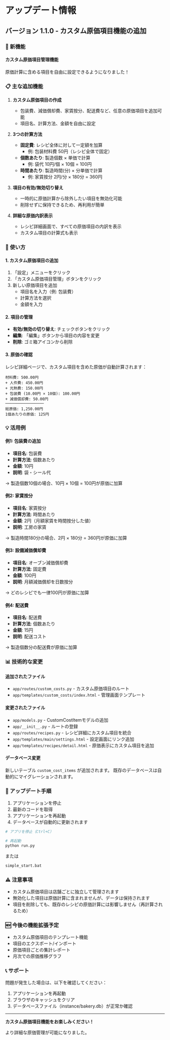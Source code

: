 # アップデート情報

## バージョン 1.1.0 - カスタム原価項目機能の追加

### 🎉 新機能

#### カスタム原価項目管理機能

原価計算に含める項目を自由に設定できるようになりました！

### 📋 主な追加機能

1. **カスタム原価項目の作成**
   - 包装費、減価償却費、家賃按分、配送費など、任意の原価項目を追加可能
   - 項目名、計算方法、金額を自由に設定

2. **3つの計算方法**
   - **固定費**: レシピ全体に対して一定額を加算
     - 例: 包装材料費 50円（レシピ全体で固定）
   - **個数あたり**: 製造個数 × 単価で計算
     - 例: 袋代 10円/個 × 10個 = 100円
   - **時間あたり**: 製造時間(分) × 分単価で計算
     - 例: 家賃按分 2円/分 × 180分 = 360円

3. **項目の有効/無効切り替え**
   - 一時的に原価計算から除外したい項目を無効化可能
   - 削除せずに保持できるため、再利用が簡単

4. **詳細な原価内訳表示**
   - レシピ詳細画面で、すべての原価項目の内訳を表示
   - カスタム項目の計算式も表示

### 🚀 使い方

#### 1. カスタム原価項目の追加

1. 「設定」メニューをクリック
2. 「カスタム原価項目管理」ボタンをクリック
3. 新しい原価項目を追加
   - 項目名を入力（例: 包装費）
   - 計算方法を選択
   - 金額を入力

#### 2. 項目の管理

- **有効/無効の切り替え**: チェックボタンをクリック
- **編集**: 「編集」ボタンから項目の内容を変更
- **削除**: ゴミ箱アイコンから削除

#### 3. 原価の確認

レシピ詳細ページで、カスタム項目を含めた原価が自動計算されます：

```
材料費: 500.00円
+ 人件費: 450.00円
+ 光熱費: 150.00円
+ 包装費 (10.00円 × 10個): 100.00円
+ 減価償却費: 50.00円
─────────────────
総原価: 1,250.00円
1個あたりの原価: 125円
```

### 💡 活用例

#### 例1: 包装費の追加

- **項目名**: 包装費
- **計算方法**: 個数あたり
- **金額**: 10円
- **説明**: 袋・シール代

→ 製造個数10個の場合、10円 × 10個 = 100円が原価に加算

#### 例2: 家賃按分

- **項目名**: 家賃按分
- **計算方法**: 時間あたり
- **金額**: 2円（月額家賃を時間按分した値）
- **説明**: 工房の家賃

→ 製造時間180分の場合、2円 × 180分 = 360円が原価に加算

#### 例3: 設備減価償却費

- **項目名**: オーブン減価償却費
- **計算方法**: 固定費
- **金額**: 100円
- **説明**: 月額減価償却を日数按分

→ どのレシピでも一律100円が原価に加算

#### 例4: 配送費

- **項目名**: 配送費
- **計算方法**: 個数あたり
- **金額**: 15円
- **説明**: 配送コスト

→ 製造個数分の配送費が原価に加算

### 📊 技術的な変更

#### 追加されたファイル

- `app/routes/custom_costs.py` - カスタム原価項目のルート
- `app/templates/custom_costs/index.html` - 管理画面テンプレート

#### 変更されたファイル

- `app/models.py` - CustomCostItemモデルの追加
- `app/__init__.py` - ルートの登録
- `app/routes/recipes.py` - レシピ詳細にカスタム項目を統合
- `app/templates/main/settings.html` - 設定画面にリンク追加
- `app/templates/recipes/detail.html` - 原価表示にカスタム項目を追加

#### データベース変更

新しいテーブル `custom_cost_items` が追加されます。
既存のデータベースは自動的にマイグレーションされます。

### 🔄 アップデート手順

1. アプリケーションを停止
2. 最新のコードを取得
3. アプリケーションを再起動
4. データベースが自動的に更新されます

```bash
# アプリを停止（Ctrl+C）

# 再起動
python run.py
```

または

```bash
simple_start.bat
```

### ⚠️ 注意事項

- カスタム原価項目は店舗ごとに独立して管理されます
- 無効化した項目は原価計算に含まれませんが、データは保持されます
- 項目を削除しても、既存のレシピの原価計算には影響しません（再計算されるため）

### 🆕 今後の機能拡張予定

- カスタム原価項目のテンプレート機能
- 項目のエクスポート/インポート
- 原価項目ごとの集計レポート
- 月次での原価推移グラフ

### 📞 サポート

問題が発生した場合は、以下を確認してください：

1. アプリケーションを再起動
2. ブラウザのキャッシュをクリア
3. データベースファイル（instance/bakery.db）が正常か確認

---

**カスタム原価項目機能をお楽しみください！**

より詳細な原価管理が可能になりました。
